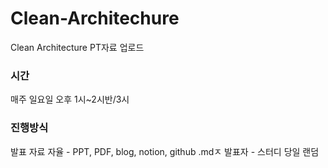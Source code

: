 # Clean-Architechure
Clean Architecture PT자료 업로드

### 시간

매주 일요일 오후 1시~2시반/3시

### 진행방식

발표 자료 자율 - PPT, PDF, blog, notion, github .mdㅈ
발표자 - 스터디 당일 랜덤
